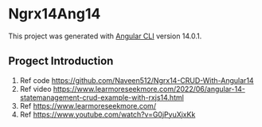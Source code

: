 # Ngrx14Ang14

This project was generated with [Angular CLI](https://github.com/angular/angular-cli) version 14.0.1.

## Progect Introduction

1. Ref code <https://github.com/Naveen512/Ngrx14-CRUD-With-Angular14>
2. Ref video <https://www.learmoreseekmore.com/2022/06/angular-14-statemanagement-crud-example-with-rxjs14.html>
3. Ref <https://www.learmoreseekmore.com/>
4. Ref <https://www.youtube.com/watch?v=G0jPyuXjxKk>
